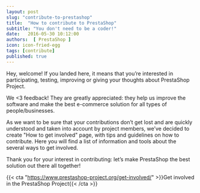 ```yaml
---
layout: post
slug: "contribute-to-prestashop"
title:  "How to contribute to PrestaShop"
subtitle: "You don't need to be a coder!"
date:   2016-05-30 10:12:00
authors:  [ PrestaShop ]
icon: icon-fried-egg
tags: [contribute]
published: true
---
```


Hey, welcome! If you landed here, it means that you’re interested in participating, testing, improving or giving your thoughts about PrestaShop Project.

We <3 feedback! They are greatly appreciated: they help us improve the software and make the best e-commerce solution for all types of people/businesses.

As we want to be sure that your contributions don’t get lost and are quickly understood and taken into account by project members, we’ve decided to create "How to get involved" page, with tips and guidelines on how to contribute. Here you will find a list of information and tools about the several ways to get involved.

Thank you for your interest in contributing: let’s make PrestaShop the best solution out there all together!

{{< cta "https://www.prestashop-project.org/get-involved/" >}}Get involved in the PrestaShop Project{{< /cta >}}

